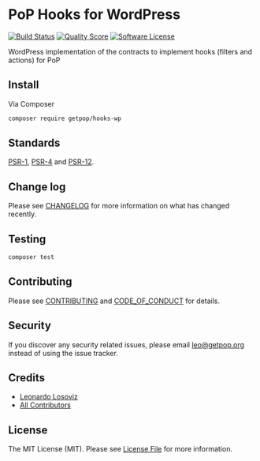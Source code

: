 # PoP Hooks for WordPress

[![Build Status][ico-travis]][link-travis]
[![Quality Score][ico-code-quality]][link-code-quality]
[![Software License][ico-license]](LICENSE.md)

<!--
[![Latest Version on Packagist][ico-version]][link-packagist]
[![Coverage Status][ico-scrutinizer]][link-scrutinizer]
[![Total Downloads][ico-downloads]][link-downloads]
-->

WordPress implementation of the contracts to implement hooks (filters and actions) for PoP

## Install

Via Composer

``` bash
composer require getpop/hooks-wp
```

## Standards

[PSR-1](https://www.php-fig.org/psr/psr-1), [PSR-4](https://www.php-fig.org/psr/psr-4) and [PSR-12](https://www.php-fig.org/psr/psr-12).

## Change log

Please see [CHANGELOG](CHANGELOG.md) for more information on what has changed recently.

## Testing

``` bash
composer test
```

## Contributing

Please see [CONTRIBUTING](CONTRIBUTING.md) and [CODE_OF_CONDUCT](CODE_OF_CONDUCT.md) for details.

## Security

If you discover any security related issues, please email leo@getpop.org instead of using the issue tracker.

## Credits

- [Leonardo Losoviz][link-author]
- [All Contributors][link-contributors]

## License

The MIT License (MIT). Please see [License File](LICENSE.md) for more information.

[ico-version]: https://img.shields.io/packagist/v/getpop/hooks-wp.svg?style=flat-square
[ico-license]: https://img.shields.io/badge/license-MIT-brightgreen.svg?style=flat-square
[ico-travis]: https://img.shields.io/travis/getpop/hooks-wp/master.svg?style=flat-square
[ico-scrutinizer]: https://img.shields.io/scrutinizer/coverage/g/getpop/hooks-wp.svg?style=flat-square
[ico-code-quality]: https://img.shields.io/scrutinizer/g/getpop/hooks-wp.svg?style=flat-square
[ico-downloads]: https://img.shields.io/packagist/dt/getpop/hooks-wp.svg?style=flat-square

[link-packagist]: https://packagist.org/packages/getpop/hooks-wp
[link-travis]: https://travis-ci.org/getpop/hooks-wp
[link-scrutinizer]: https://scrutinizer-ci.com/g/getpop/hooks-wp/code-structure
[link-code-quality]: https://scrutinizer-ci.com/g/getpop/hooks-wp
[link-downloads]: https://packagist.org/packages/getpop/hooks-wp
[link-author]: https://github.com/leoloso
[link-contributors]: ../../contributors
